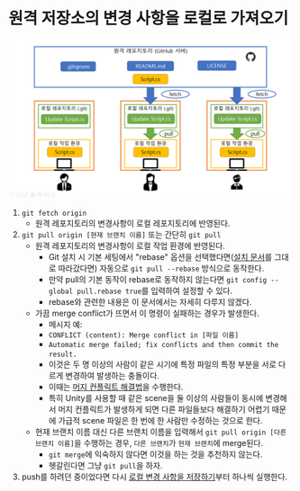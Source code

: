 # 원격 저장소의 변경 사항을 로컬로 가져오기

![pull](../images/BasicPull.png)

1. `git fetch origin`
   * 원격 레포지토리의 변경사항이 로컬 레포지토리에 반영된다.
2. `git pull origin [현재 브랜치 이름]` 또는 간단히 `git pull`
   * 원격 레포지토리의 변경사항이 로컬 작업 환경에 반영된다.
     * Git 설치 시 기본 세팅에서 "rebase" 옵션을 선택했다면([설치 문서](../install/binary.md)를 그대로 따라갔다면) 자동으로 `git pull --rebase` 방식으로 동작한다.
     * 만약 pull의 기본 동작이 rebase로 동작하지 않는다면 `git config --global pull.rebase true`를 입력하여 설정할 수 있다.
     * rebase와 관련한 내용은 이 문서에서는 자세히 다루지 않겠다.
   * 가끔 merge conflict가 뜨면서 이 명령이 실패하는 경우가 발생한다.
      * 메시지 예:
       * `CONFLICT (content): Merge conflict in [파일 이름]`
       * `Automatic merge failed; fix conflicts and then commit the result.`
     * 이것은 두 명 이상의 사람이 같은 시기에 특정 파일의 특정 부분을 서로 다르게 변경하여 발생하는 충돌이다.
     * 이때는 [머지 컨플릭트 해결법](merge-conflict.md)을 수행한다.
     * 특히 Unity를 사용할 때 같은 scene을 둘 이상의 사람들이 동시에 변경해서 머지 컨플릭트가 발생하게 되면 다른 파일들보다 해결하기 어렵기 때문에 가급적 scene 파일은 한 번에 한 사람만 수정하는 것으로 한다.
   * 현재 브랜치 이름 대신 다른 브랜치 이름을 입력해서 `git pull origin [다른 브랜치 이름]`을 수행하는 경우, `다른 브랜치`가 `현재 브랜치`에 merge된다.
     * `git merge`에 익숙하지 않다면 이것을 하는 것을 추천하지 않는다.
     * 헷갈린다면 그냥 `git pull`을 하자.
3. push를 하려던 중이었다면 다시 [로컬 변경 사항을 저장하기](commit.md)부터 하나씩 실행한다.
